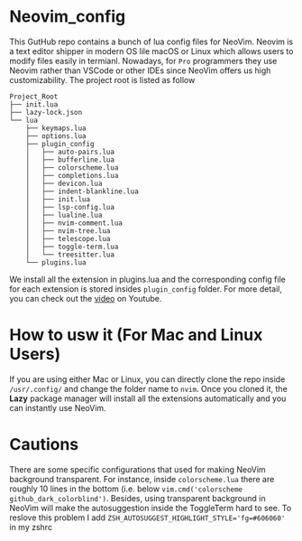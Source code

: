 # Neovim_config

This GutHub repo contains a bunch of lua config files for NeoVim. Neovim is a text editor shipper in modern OS lile macOS or Linux which
allows users to modify files easily in termianl. Nowadays, for `Pro` programmers they use Neovim rather than VSCode or other IDEs since NeoVim 
offers us high customizability. The project root is listed as follow

```
Project_Root
├── init.lua
├── lazy-lock.json
└── lua
    ├── keymaps.lua
    ├── options.lua
    ├── plugin_config
    │   ├── auto-pairs.lua
    │   ├── bufferline.lua
    │   ├── colorscheme.lua
    │   ├── completions.lua
    │   ├── devicon.lua
    │   ├── indent-blankline.lua
    │   ├── init.lua
    │   ├── lsp-config.lua
    │   ├── lualine.lua
    │   ├── nvim-comment.lua
    │   ├── nvim-tree.lua
    │   ├── telescope.lua
    │   ├── toggle-term.lua
    │   └── treesitter.lua
    └── plugins.lua
```

We install all the extension in plugins.lua and the corresponding config file for each extension is stored insides ```plugin_config``` folder.
For more detail, you can check out the [video](https://www.youtube.com/watch?v=J9yqSdvAKXY&t) on Youtube.


# How to usw it (For Mac and Linux Users)

If you are using either Mac or Linux, you can directly clone the repo inside ```/usr/.config/``` and change the folder name to ```nvim```. Once you cloned it,
the **Lazy** package manager will install all the extensions automatically and you can instantly use NeoVim.


# Cautions
There are some specific configurations that used for making NeoVim background transparent. For instance, inside ```colorscheme.lua``` there are roughly 10 lines 
in the bottom (i.e. below ``` vim.cmd('colorscheme github_dark_colorblind') ```. Besides, using transparent background in NeoVim will make the autosuggestion 
inside the ToggleTerm hard to see. To reslove this problem I add ```ZSH_AUTOSUGGEST_HIGHLIGHT_STYLE='fg=#606060' ``` in my zshrc
